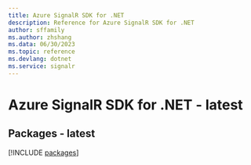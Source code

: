 ```yaml
---
title: Azure SignalR SDK for .NET
description: Reference for Azure SignalR SDK for .NET
author: sffamily
ms.author: zhshang
ms.data: 06/30/2023
ms.topic: reference
ms.devlang: dotnet
ms.service: signalr
---
```

# Azure SignalR SDK for .NET - latest
## Packages - latest
[!INCLUDE [packages](signalr-index.md)]